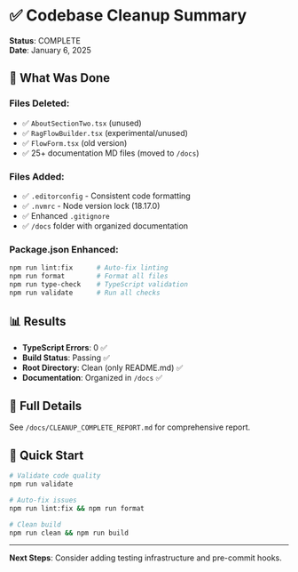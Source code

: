 # ✅ Codebase Cleanup Summary

**Status**: COMPLETE  
**Date**: January 6, 2025

## 🎯 What Was Done

### **Files Deleted:**
- ✅ `AboutSectionTwo.tsx` (unused)
- ✅ `RagFlowBuilder.tsx` (experimental/unused)
- ✅ `FlowForm.tsx` (old version)
- ✅ 25+ documentation MD files (moved to `/docs`)

### **Files Added:**
- ✅ `.editorconfig` - Consistent code formatting
- ✅ `.nvmrc` - Node version lock (18.17.0)
- ✅ Enhanced `.gitignore`
- ✅ `/docs` folder with organized documentation

### **Package.json Enhanced:**
```bash
npm run lint:fix      # Auto-fix linting
npm run format        # Format all files
npm run type-check    # TypeScript validation
npm run validate      # Run all checks
```

## 📊 Results

- **TypeScript Errors**: 0 ✅
- **Build Status**: Passing ✅
- **Root Directory**: Clean (only README.md) ✅
- **Documentation**: Organized in `/docs` ✅

## 📖 Full Details

See `/docs/CLEANUP_COMPLETE_REPORT.md` for comprehensive report.

## 🚀 Quick Start

```bash
# Validate code quality
npm run validate

# Auto-fix issues
npm run lint:fix && npm run format

# Clean build
npm run clean && npm run build
```

---

**Next Steps**: Consider adding testing infrastructure and pre-commit hooks.
